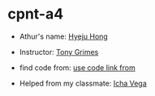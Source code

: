 # cpnt-a4



- Athur's name: <a href="https://github.com/Hyeju1996">Hyeju Hong</a>

- Instructor: <a href="https://github.com/acidtone">Tony Grimes</a>

- find code from: <a href="https://developer.okta.com/blog/2019/06/
18/command-line-app-with-nodejs">use code link from</a>

- Helped from my classmate: <a href="#">Icha Vega</a>


